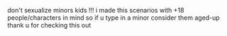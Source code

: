don't sexualize minors kids !!! i made this scenarios with +18 people/characters in mind so if u type in a minor consider them aged-up
thank u for checking this out
